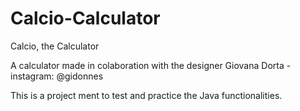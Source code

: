 # Calcio-Calculator
Calcio, the Calculator

A calculator made in colaboration with the designer Giovana Dorta - instagram: @gidonnes

This is a project ment to test and practice the Java functionalities.

